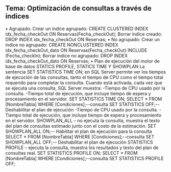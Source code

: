 ## Tema: Optimización de consultas a través de índices

•	Agrupado:
Crear un indice agrupado:
CREATE CLUSTERED INDEX idx_fecha_checkOut ON Reservas(Fecha_checkOut);
Borrar indice creado:
DROP INDEX idx_fecha_checkOut ON Reservas;
•	No agrupado:
Crear un indice  no agrupado:
CREATE NONCLUSTERED INDEX idx_fecha_checkOut_dato ON Reservas(Fecha_checkOut)
INCLUDE (Fecha_checkIn);
Borrar indice  no agrupado:
DROP INDEX idx_fecha_checkOut_dato ON Reservas;
•	Plan de ejecución del motor de base de datos STATICS PROFILE, STATICS TIME Y SHOWPLAN
La sentencia SET STATISTICS TIME ON; en SQL Server permite ver los tiempos de ejecución de las consultas, tanto el tiempo de CPU como el tiempo total requerido para completar la consulta. Cuando está activada, cada vez que se ejecuta una consulta, SQL Server muestra:
-Tiempo de CPU usado por la consulta.
-Tiempo total de ejecución, que incluye tiempo de espera y procesamiento en el servidor.
SET STATISTICS TIME ON;
SELECT * FROM [NombreTabla] WHERE [Condiciones];--consulta
SET STATISTICS OFF;-- Deshabilitar el plan de ejecución
-Tiempo de CPU usado por la consulta.
-Tiempo total de ejecución, que incluye tiempo de espera y procesamiento en el servidor.
SHOWPLAN_ALL – no ejecuta la consulta, muestra el texto del plan de consultas estimado junto con el costo de la estimación.
SET SHOWPLAN_ALL ON;-- Habilitar el plan de ejecución para la consulta
SELECT * FROM [NombreTabla] WHERE [Condiciones];--consulta
SET SHOWPLAN_ALL OFF;-- Deshabilitar el plan de ejecución
STATISTICS PROFILE – ejecuta la consulta, muestra los resultados y texto del plan de consultas real.
SET STATISTICS PROFILE ON;
SELECT * FROM [NombreTabla] WHERE [Condiciones];--consulta
SET STATISTICS PROFILE OFF;
